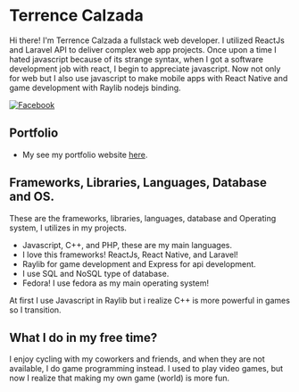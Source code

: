 # Terrence Calzada

Hi there! I'm Terrence Calzada a fullstack web developer. I utilized ReactJs and Laravel API to deliver complex web app projects. Once upon a time I hated javascript because of its strange syntax, when I got a software development job with react, I begin to appreciate javascript. Now not only for web but I also use javascript to make mobile apps with React Native and game development with Raylib nodejs binding.

[![Facebook](https://img.shields.io/twitter/follow/tezadaconnect?color=light-green&label=Twitter&logo=twitter&style=flat-square)](https://twitter.com/TezadaConnect)

## Portfolio

- My see my portfolio website [here](http://tezada-dev.herokuapp.com/).

## Frameworks, Libraries, Languages, Database and OS.

These are the frameworks, libraries, languages, database and Operating system, I utilizes in my projects.

- Javascript, C++, and PHP, these are my main languages.
- I love this frameworks! ReactJs, React Native, and Laravel!
- Raylib for game development and Express for api development.
- I use SQL and NoSQL type of database.
- Fedora! I use fedora as my main operating system!

At first I use Javascript in Raylib but i realize C++ is more powerful in games so I transition.

## What I do in my free time?

I enjoy cycling with my coworkers and friends, and when they are not available, I do game programming instead. I used to play video games, but now I realize that making my own game (world) is more fun. 
